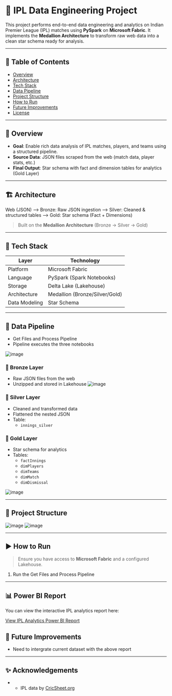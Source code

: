 # 🏏 IPL Data Engineering Project

This project performs end-to-end data engineering and analytics on Indian Premier League (IPL) matches using **PySpark** on **Microsoft Fabric**. It implements the **Medallion Architecture** to transform raw web data into a clean star schema ready for analysis.

---

## 📌 Table of Contents

- [Overview](#overview)
- [Architecture](#architecture)
- [Tech Stack](#tech-stack)
- [Data Pipeline](#data-pipeline)
- [Project Structure](#project-structure)
- [How to Run](#how-to-run)
- [Future Improvements](#future-improvements)
- [License](#license)

---

## 📖 Overview

- **Goal**: Enable rich data analysis of IPL matches, players, and teams using a structured pipeline.
- **Source Data**: JSON files scraped from the web (match data, player stats, etc.)
- **Final Output**: Star schema with fact and dimension tables for analytics (Gold Layer)

---

## 🏗 Architecture

Web (JSON) --> Bronze: Raw JSON ingestion --> Silver: Cleaned & structured tables --> Gold: Star schema (Fact + Dimensions)

> Built on the **Medallion Architecture** (Bronze → Silver → Gold)

---

## 🧰 Tech Stack

| Layer            | Technology                      |
|------------------|---------------------------------|
| Platform         | Microsoft Fabric                |
| Language         | PySpark (Spark Notebooks)       |
| Storage          | Delta Lake (Lakehouse)          |
| Architecture     | Medallion (Bronze/Silver/Gold)  |
| Data Modeling    | Star Schema                     |

---

## 🔄 Data Pipeline
- Get Files and Process Pipeline
- Pipeline executes the three notebooks

![image](https://github.com/user-attachments/assets/c9e98bf8-0147-4eef-b233-abf88aaf105d)


### 🥉 Bronze Layer
- Raw JSON files from the web
- Unzipped and stored in Lakehouse
![image](https://github.com/user-attachments/assets/e80a6533-531d-4610-899b-c1693c274bed)


### 🥈 Silver Layer
- Cleaned and transformed data
- Flattened the nested JSON
- Table:
  - `innings_silver`

### 🥇 Gold Layer
- Star schema for analytics
- Tables:
  - `factInnings`
  - `dimPlayers`
  - `dimTeams`
  - `dimMatch`
  - `dimDismissal`

![image](https://github.com/user-attachments/assets/7334fa4a-20ec-45d9-a602-c999e66d8a34)


---

## 📁 Project Structure

![image](https://github.com/user-attachments/assets/f688fd4b-3941-4adb-a876-8484d7b9d523)
![image](https://github.com/user-attachments/assets/52ba4f30-f719-4ff2-b95e-5c127b1e3f4e)

---

## ▶️ How to Run

> Ensure you have access to **Microsoft Fabric** and a configured Lakehouse.

1. Run the Get Files and Process Pipeline

---

## 📊 Power BI Report

You can view the interactive IPL analytics report here:

[View IPL Analytics Power BI Report](https://app.powerbi.com/view?r=eyJrIjoiNTU0OTRlNjgtZGY4Ni00YWRhLTk1Y2ItYjhkYmMwZGU0YTViIiwidCI6IjIxNjJiMzEyLThkY2QtNDYyMC1iMGNlLTA1MzU1MmFlMzI5NCIsImMiOjF9&pageName=afb00c568cf044e3ebcd)

## 🔮 Future Improvements

- Need to intergrate current dataset with the above report

---

## ✨ Acknowledgements

- - IPL data by [CricSheet.org](https://cricsheet.org/)

